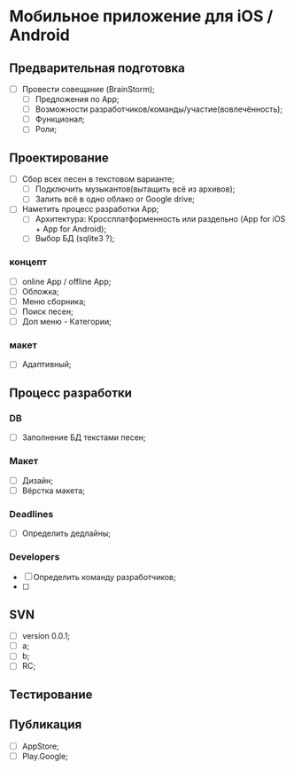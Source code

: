 
# Мобильное  приложение для iOS / Android


##  Предварительная подготовка
- [ ] Провести совещание (BrainStorm);
  - [ ] Предложения по App;
  - [ ] Возможности разработчиков/команды/участие(вовлечённость);
  - [ ] Функционал;
  - [ ] Роли;

## Проектирование
- [ ] Сбор всех песен в текстовом варианте;
  - [ ] Подключить музыкантов(вытащить всё из архивов);
  - [ ] Залить всё в одно облако or Google drive;
- [ ] Наметить процесс разработки App;
  - [ ] Архитектура: Кроссплатформенность или раздельно (App for iOS +  App for Android);
  - [ ] Выбор БД (sqlite3 ?);

### концепт
- [ ] online App / offline App;
- [ ] Обложка;
- [ ] Меню сборника;
- [ ] Поиск песен;
- [ ] Доп меню - Категории;

### макет
- [ ] Адаптивный; 



## Процесс разработки 

### DB 
- [ ] Заполнение БД текстами песен;

### Макет
  - [ ] Дизайн;
  - [ ] Вёрстка макета;

### Deadlines
- [ ] Определить дедлайны;

### Developers
- [ ] Определить команду разработчиков;
- [ ] 

## SVN
- [ ] version 0.0.1;
- [ ] a;
- [ ] b;
- [ ] RC;

## Тестирование


## Публикация
- [ ] AppStore;
- [ ] Play.Google;